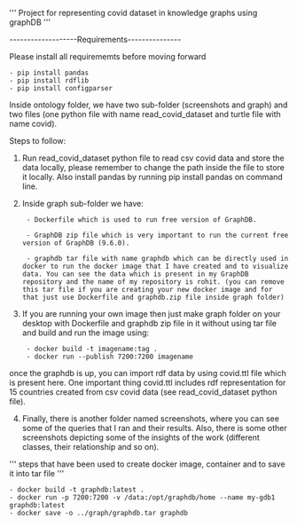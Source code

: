 ''' Project for representing covid dataset in knowledge graphs using graphDB '''


-------------------Requirements---------------

 Please install all requirememts before moving forward
    
	- pip install pandas
	- pip install rdflib
	- pip install configparser


Inside ontology folder, we have two sub-folder (screenshots and graph) and two files (one python file with name read_covid_dataset and turtle file with name covid).

Steps to follow:

1. Run read_covid_dataset python file to read csv covid data and store the data locally, please remember to change the path inside the file to store it locally. Also install pandas by running pip install pandas on command line.

2. Inside graph sub-folder we have:

        - Dockerfile which is used to run free version of GraphDB.

        - GraphDB zip file which is very important to run the current free version of GraphDB (9.6.0).

        - graphdb tar file with name graphdb which can be directly used in docker to run the docker image that I have created and to visualize data. You can see the data which is present in my GraphDB repository and the name of my repository is rohit. (you can remove this tar file if you are creating your new docker image and for that just use Dockerfile and graphdb.zip file inside graph folder)

3. If you are running your own image then just make graph folder on your desktop with Dockerfile and graphdb zip file in it without using tar file and build and run the image using:

        - docker build -t imagename:tag . 
        - docker run --publish 7200:7200 imagename 

once the graphdb is up, you can import rdf data by using covid.ttl file which is present here. One important thing covid.ttl includes rdf representation for 15 countries created from csv covid data (see read_covid_dataset python file).

4. Finally, there is another folder named screenshots, where you can see some of the queries that I ran and their results. Also, there is some other screenshots depicting some of the insights of the work (different classes, their relationship and so on).

''' steps that have been used to create docker image, container and to save it into tar file '''

    - docker build -t graphdb:latest .
    - docker run -p 7200:7200 -v /data:/opt/graphdb/home --name my-gdb1 graphdb:latest
    - docker save -o ../graph/graphdb.tar graphdb
